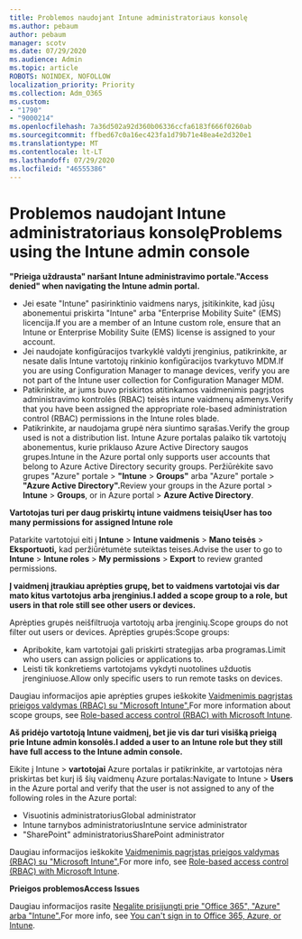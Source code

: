 ```yaml
---
title: Problemos naudojant Intune administratoriaus konsolę
ms.author: pebaum
author: pebaum
manager: scotv
ms.date: 07/29/2020
ms.audience: Admin
ms.topic: article
ROBOTS: NOINDEX, NOFOLLOW
localization_priority: Priority
ms.collection: Adm_O365
ms.custom:
- "1790"
- "9000214"
ms.openlocfilehash: 7a36d502a92d360b06336ccfa6183f666f0260ab
ms.sourcegitcommit: ffbed67c0a16ec423fa1d79b71e48ea4e2d320e1
ms.translationtype: MT
ms.contentlocale: lt-LT
ms.lasthandoff: 07/29/2020
ms.locfileid: "46555386"
---
```

# <a name="problems-using-the-intune-admin-console"></a><span data-ttu-id="a8f30-102">Problemos naudojant Intune administratoriaus konsolę</span><span class="sxs-lookup"><span data-stu-id="a8f30-102">Problems using the Intune admin console</span></span>

<span data-ttu-id="a8f30-103">**"Prieiga uždrausta" naršant Intune administravimo portale.**</span><span class="sxs-lookup"><span data-stu-id="a8f30-103">**"Access denied" when navigating the Intune admin portal.**</span></span>

- <span data-ttu-id="a8f30-104">Jei esate "Intune" pasirinktinio vaidmens narys, įsitikinkite, kad jūsų abonementui priskirta "Intune" arba "Enterprise Mobility Suite" (EMS) licencija.</span><span class="sxs-lookup"><span data-stu-id="a8f30-104">If you are a member of an Intune custom role, ensure that an Intune or Enterprise Mobility Suite (EMS) license is assigned to your account.</span></span>
- <span data-ttu-id="a8f30-105">Jei naudojate konfigūracijos tvarkyklė valdyti įrenginius, patikrinkite, ar nesate dalis Intune vartotojų rinkinio konfigūracijos tvarkytuvo MDM.</span><span class="sxs-lookup"><span data-stu-id="a8f30-105">If you are using Configuration Manager to manage devices, verify you are not part of the Intune user collection for Configuration Manager MDM.</span></span>
- <span data-ttu-id="a8f30-106">Patikrinkite, ar jums buvo priskirtos atitinkamos vaidmenimis pagrįstos administravimo kontrolės (RBAC) teisės intune vaidmenų ašmenys.</span><span class="sxs-lookup"><span data-stu-id="a8f30-106">Verify that you have been assigned the appropriate role-based administration control (RBAC) permissions in the Intune roles blade.</span></span>
- <span data-ttu-id="a8f30-107">Patikrinkite, ar naudojama grupė nėra siuntimo sąrašas.</span><span class="sxs-lookup"><span data-stu-id="a8f30-107">Verify the group used is not a distribution list.</span></span> <span data-ttu-id="a8f30-108">Intune Azure portalas palaiko tik vartotojų abonementus, kurie priklauso Azure Active Directory saugos grupes.</span><span class="sxs-lookup"><span data-stu-id="a8f30-108">Intune in the Azure portal only supports user accounts that belong to Azure Active Directory security groups.</span></span> <span data-ttu-id="a8f30-109">Peržiūrėkite savo grupes "Azure" portale > **"Intune**  >  **Groups"** arba "Azure" portale > **"Azure Active Directory".**</span><span class="sxs-lookup"><span data-stu-id="a8f30-109">Review your groups in the Azure portal > **Intune** > **Groups**, or in Azure portal > **Azure Active Directory**.</span></span>

<span data-ttu-id="a8f30-110">**Vartotojas turi per daug priskirtų intune vaidmens teisių**</span><span class="sxs-lookup"><span data-stu-id="a8f30-110">**User has too many permissions for assigned Intune role**</span></span>

<span data-ttu-id="a8f30-111">Patarkite vartotojui eiti į **Intune**  >  **Intune vaidmenis**  >  **Mano teisės**  >  **Eksportuoti,** kad peržiūrėtumėte suteiktas teises.</span><span class="sxs-lookup"><span data-stu-id="a8f30-111">Advise the user to go to **Intune** > **Intune roles** > **My permissions** > **Export** to review granted permissions.</span></span>

<span data-ttu-id="a8f30-112">**Į vaidmenį įtraukiau aprėpties grupę, bet to vaidmens vartotojai vis dar mato kitus vartotojus arba įrenginius.**</span><span class="sxs-lookup"><span data-stu-id="a8f30-112">**I added a scope group to a role, but users in that role still see other users or devices.**</span></span>

<span data-ttu-id="a8f30-113">Aprėpties grupės neišfiltruoja vartotojų arba įrenginių.</span><span class="sxs-lookup"><span data-stu-id="a8f30-113">Scope groups do not filter out users or devices.</span></span> <span data-ttu-id="a8f30-114">Aprėpties grupės:</span><span class="sxs-lookup"><span data-stu-id="a8f30-114">Scope groups:</span></span>

- <span data-ttu-id="a8f30-115">Apribokite, kam vartotojai gali priskirti strategijas arba programas.</span><span class="sxs-lookup"><span data-stu-id="a8f30-115">Limit who users can assign policies or applications to.</span></span>
- <span data-ttu-id="a8f30-116">Leisti tik konkretiems vartotojams vykdyti nuotolines užduotis įrenginiuose.</span><span class="sxs-lookup"><span data-stu-id="a8f30-116">Allow only specific users to run remote tasks on devices.</span></span>

<span data-ttu-id="a8f30-117">Daugiau informacijos apie aprėpties grupes ieškokite [Vaidmenimis pagrįstas prieigos valdymas (RBAC) su "Microsoft Intune".](https://docs.microsoft.com/intune/role-based-access-control)</span><span class="sxs-lookup"><span data-stu-id="a8f30-117">For more information about scope groups, see  [Role-based access control (RBAC) with Microsoft Intune](https://docs.microsoft.com/intune/role-based-access-control).</span></span>

<span data-ttu-id="a8f30-118">**Aš pridėjo vartotoją Intune vaidmenį, bet jie vis dar turi visišką prieigą prie Intune admin konsolės.**</span><span class="sxs-lookup"><span data-stu-id="a8f30-118">**I added a user to an Intune role but they still have full access to the Intune admin console.**</span></span>

<span data-ttu-id="a8f30-119">Eikite į Intune > **vartotojai** Azure portalas ir patikrinkite, ar vartotojas nėra priskirtas bet kurį iš šių vaidmenų Azure portalas:</span><span class="sxs-lookup"><span data-stu-id="a8f30-119">Navigate to Intune > **Users** in the Azure portal and verify that the user is not assigned to any of the following roles in the Azure portal:</span></span>

- <span data-ttu-id="a8f30-120">Visuotinis administratorius</span><span class="sxs-lookup"><span data-stu-id="a8f30-120">Global administrator</span></span>
- <span data-ttu-id="a8f30-121">Intune tarnybos administratorius</span><span class="sxs-lookup"><span data-stu-id="a8f30-121">Intune service administrator</span></span>
- <span data-ttu-id="a8f30-122">"SharePoint" administratorius</span><span class="sxs-lookup"><span data-stu-id="a8f30-122">SharePoint administrator</span></span>

<span data-ttu-id="a8f30-123">Daugiau informacijos ieškokite [Vaidmenimis pagrįstas prieigos valdymas (RBAC) su "Microsoft Intune".](https://docs.microsoft.com/intune/role-based-access-control)</span><span class="sxs-lookup"><span data-stu-id="a8f30-123">For more info, see [Role-based access control (RBAC) with Microsoft Intune](https://docs.microsoft.com/intune/role-based-access-control).</span></span>

<span data-ttu-id="a8f30-124">**Prieigos problemos**</span><span class="sxs-lookup"><span data-stu-id="a8f30-124">**Access Issues**</span></span>

<span data-ttu-id="a8f30-125">Daugiau informacijos rasite [Negalite prisijungti prie "Office 365", "Azure" arba "Intune".](https://support.microsoft.com/help/2412085/you-can-t-sign-in-to-office-365-azure-or-intune)</span><span class="sxs-lookup"><span data-stu-id="a8f30-125">For more info, see [You can't sign in to Office 365, Azure, or Intune](https://support.microsoft.com/help/2412085/you-can-t-sign-in-to-office-365-azure-or-intune).</span></span>